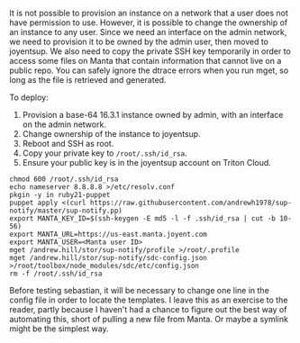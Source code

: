 It is not possible to provision an instance on a network that a user does not have permission to use. However, it is possible to change the ownership of an instance to any user. Since we need an interface on the admin network, we need to provision it to be owned by the admin user, then moved to joyentsup. We also need to copy the private SSH key temporarily in order to access some files on Manta that contain information that cannot live on a public repo. You can safely ignore the dtrace errors when you run mget, so long as the file is retrieved and generated.

To deploy:

1. Provision a base-64 16.3.1 instance owned by admin, with an interface on the admin network.
2. Change ownership of the instance to joyentsup.
3. Reboot and SSH as root.
4. Copy your private key to `/root/.ssh/id_rsa`.
5. Ensure your public key is in the joyentsup account on Triton Cloud.

```
chmod 600 /root/.ssh/id_rsa
echo nameserver 8.8.8.8 >/etc/resolv.conf
pkgin -y in ruby21-puppet
puppet apply <(curl https://raw.githubusercontent.com/andrewh1978/sup-notify/master/sup-notify.pp)
export MANTA_KEY_ID=$(ssh-keygen -E md5 -l -f .ssh/id_rsa | cut -b 10-56)
export MANTA_URL=https://us-east.manta.joyent.com
export MANTA_USER=<Manta user ID>
mget /andrew.hill/stor/sup-notify/profile >/root/.profile
mget /andrew.hill/stor/sup-notify/sdc-config.json >/root/toolbox/node_modules/sdc/etc/config.json
rm -f /root/.ssh/id_rsa
```

Before testing sebastian, it will be necessary to change one line in the config file in order to locate the templates. I leave this as an exercise to the reader, partly because I haven't had a chance to figure out the best way of automating this, short of pulling a new file from Manta. Or maybe a symlink might be the simplest way.
